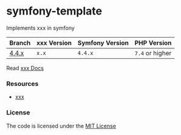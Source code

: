 # symfony-template
Implements xxx in symfony

| Branch     | xxx Version | Symfony Version | PHP Version     |
|------------|-------------|-----------------|-----------------|
| [4.4.x][2] | `x.x`       | `4.4.x`         | `7.4` or higher |


Read [xxx Docs](xxx)

### Resources  
- [xxx](xxx)


### License
The code is licensed under the [MIT License](https://github.com/habibun/symfony-template/blob/master/LICENSE)

[1]: https://github.com/habibun/symfony-template/tree/5.4.x
[2]: https://github.com/habibun/symfony-template/tree/4.4.x
